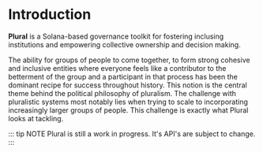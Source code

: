 # Introduction

**Plural** is a Solana-based governance toolkit for fostering inclusing institutions
and empowering collective ownership and decision making.

The ability for groups of people to come together, to form strong cohesive and
inclusive entities where everyone feels like a contributor to the betterment of
the group and a participant in that process has been the dominant recipe for
success throughout history. This notion is the central theme behind the
political philosophy of pluralism. The challenge with pluralistic systems most
notably lies when trying to scale to incorporating increasingly larger groups of
people. This challenge is exactly what Plural looks at tackling.


::: tip NOTE
Plural is still a work in progress. It's API's are subject to change.
:::